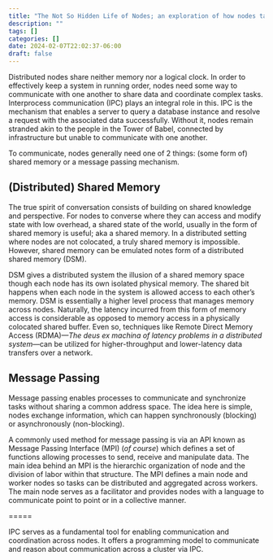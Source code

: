 ```yaml
---
title: "The Not So Hidden Life of Nodes; an exploration of how nodes talk to each other"
description: ""
tags: []
categories: []
date: 2024-02-07T22:02:37-06:00
draft: false
---
```


Distributed nodes share neither memory nor a logical clock. In order to effectively keep a system in running order, nodes need some way to communicate with one another to share data and coordinate complex tasks. Interprocess communication (IPC) plays an integral role in this. IPC is the mechanism that enables a server to query a database instance and resolve a request with the associated data successfully. Without it, nodes remain stranded akin to the people in the Tower of Babel, connected by infrastructure but unable to communicate with one another. 

To communicate, nodes generally need one of 2 things: (some form of) shared memory or a message passing mechanism. 

## (Distributed) Shared Memory
The true spirit of conversation consists of building on shared knowledge and perspective. For nodes to converse where they can access and modify state with low overhead, a shared state of the world, usually in the form of shared memory is useful; aka a shared memory. In a distributed setting where nodes are not colocated, a truly shared memory is impossible. However, shared memory can be emulated notes form of a distributed shared memory (DSM). 

DSM gives a distributed system the illusion of a shared memory space though each node has its own isolated physical memory. The shared bit happens when each node in the system is allowed access to each other’s memory. DSM is essentially a higher level process that manages memory across nodes. Naturally, the latency incurred from this form of memory access is considerable as opposed to memory access in a physically colocated shared buffer. Even so, techniques like Remote Direct Memory Access (RDMA)—*The deus ex machina of latency problems in a distributed system*—can be utilized for higher-throughput and lower-latency data transfers over a network. 


## Message Passing
Message passing enables processes to communicate and synchronize tasks without sharing a common address space. The idea here is simple, nodes exchange information, which can happen synchronously (blocking) or asynchronously (non-blocking).

A commonly used method for message passing is via an API known as Message Passing Interface (MPI) (*of course*) which defines a set of functions allowing processes to send, receive and manipulate data. The main idea behind an MPI is the hierarchic organization of node and the division of labor within that structure. The MPI defines a main node and worker nodes so tasks can be distributed and aggregated across workers. The main node serves as a facilitator and provides nodes with a language to communicate point to point or in a collective manner. 

=====

IPC serves as a fundamental tool for enabling communication and coordination across nodes. It offers a programming model to communicate and reason about communication across a cluster via IPC. 